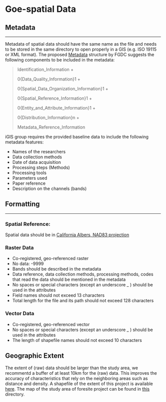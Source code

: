 # Goe-spatial Data

## Metadata
____
Metadata of spatial data should have the same name as the file and needs to be 
stored in the same directory to open properly in a GIS (e.g. ISO 19115 or XML 
format).
The proposed [Metadata](https://www.fgdc.gov/metadata/csdgm/00.html) structure 
by FGDC suggests the following components to be included in the metadata:
> Identification_Information +
> 
> 0{Data_Quality_Information}1 + 
> 
> 0{Spatial_Data_Organization_Information}1 + 
> 
> 0{Spatial_Reference_Information}1 +
> 
> 0{Entity_and_Attribute_Information}1 +
> 
> 0{Distribution_Information}n +
> 
> Metadata_Reference_Information

iGIS group requires the provided baseline data to
include the following metadata features:
* Names of the researchers
* Data collection methods
* Date of data acquisition
* Processing steps (Methods)
* Processing tools
* Parameters used
* Paper reference
* Description on the channels (bands)


## Formatting
____
### Spatial Reference:
Spatial data should be in [California Albers, NAD83 projection](https://spatialreference.org/ref/epsg/3310/)

### Raster Data
* Co-registered, geo-referenced raster
* No data: -9999
* Bands should be described in the metadata
* Data reference, data collection methods, processing methods, codes that read 
  the data should be mentioned in the metadata
* No spaces or special characters (except an underscore _ ) should be used in 
  the attributes
* Field names should not exceed 13 characters
* Total length for the file and its path should not exceed 128 characters

### Vector Data
* Co-registered, geo-referenced vector
* No spaces or special characters (except an underscore _ ) should be used in 
  the attributes
* The length of shapefile names should not exceed 10 characters

## Geographic Extent
The extent of (raw) data should be larger than the study area, we recommentd a buffer of at least 10km for the (raw) data. This improves the accuracy of characteristics that rely on the neighboring areas such as distance and density. A shapefile of the extent of this project is available [here](./Extent). The map of the study area of foresite project can be found in [this](./AB2551) directory.

